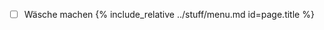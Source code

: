  - [ ] Wäsche machen
{%  include_relative ../stuff/menu.md id=page.title %}

<!--stackedit_data:
eyJoaXN0b3J5IjpbLTE0NzczNTE3NjNdfQ==
-->